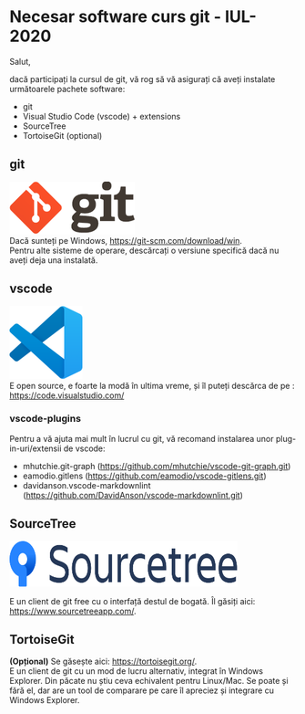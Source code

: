# Necesar software curs git - IUL-2020

Salut,

dacă participați la cursul de git, vă rog să vă asigurați că aveți instalate următoarele pachete software:

- git
- Visual Studio Code (vscode) + extensions
- SourceTree
- TortoiseGit (optional)

## git

![git](./img/git-logo.png)  
Dacă sunteți pe Windows, <https://git-scm.com/download/win>.  
Pentru alte sisteme de operare, descărcați o versiune specifică dacă nu aveți deja una instalată.

## vscode

![vscode](./img/vscode-logo.png)  
E open source, e foarte la modă în ultima vreme, și îl puteți descărca de pe : <https://code.visualstudio.com/>

### vscode-plugins

Pentru a vă ajuta mai mult în lucrul cu git, vă recomand instalarea unor plug-in-uri/extensii de vscode:

- mhutchie.git-graph (https://github.com/mhutchie/vscode-git-graph.git)
- eamodio.gitlens (https://github.com/eamodio/vscode-gitlens.git)
- davidanson.vscode-markdownlint (https://github.com/DavidAnson/vscode-markdownlint.git)

## SourceTree

<img alt="sourcetree" src="./img/Sourcetree-blue.svg" width="400" height="80" >  

E un client de git free cu o interfață destul de bogată.
Îl găsiți aici: <https://www.sourcetreeapp.com/>.

## TortoiseGit

**(Opțional)** Se găsește aici: <https://tortoisegit.org/>.  
E un client de git cu un mod de lucru alternativ, integrat în Windows Explorer. Din păcate nu știu ceva echivalent pentru Linux/Mac. Se poate și fără el, dar are un tool de comparare pe care îl apreciez și integrare cu Windows Explorer.
